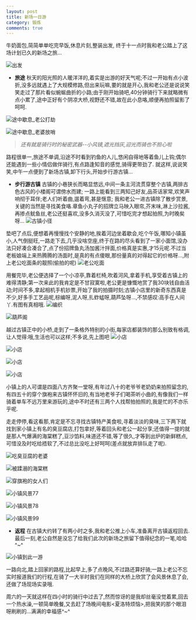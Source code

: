```yaml
---
layout: post
title: 新场一日游
category: 锻炼
comments: true
---
```




牛奶面包,简简单单吃完早饭,休息片刻,整装出发,
终于十一点时我和老公踏上了这场计划已久的新场之旅...







![出发](http://i13.tietuku.com/03c0d1a91618f732.jpg)

+ **旅途**
秋天的阳光照的人暖洋洋的,着实是出游的好天气呢;不过一开始有点小波折,没多远就遇上了大规模修路,但出来玩嘛,要的就是开心,我和老公还是说说笑笑走过了那片看似蜿蜒曲折的小路;由于刚开始骑吧,40分钟骑行下来就略微有点小累了,途中正好有个阴凉大桥,视野还不错,故在此小息咯,顺便再拍照留影了呵呵.

![途中歇息_老公打劫](http://i13.tietuku.com/4c85ca445bb73f9f.jpg)

![途中歇息_老婆放哨](http://i13.tietuku.com/b8ae0ac4e7346101.jpg)


> *还有就是骑行时的秘密武器--小风镜,遮光挡灰,迎光而骑也不担心啦*

路程很单一,旅途不单调,沿途不时看到钓鱼的人儿,悠闲自得地等着鱼儿上钩;偶尔还能遇到一些小情侣做伴骑行,有点路逢知音的感觉,骑得更带劲了.
就这样,说说笑笑,中午一点便到了新场古镇,卸下行头,开始步行游古镇...


+ **步行游古镇**
古镇的小巷狭长而略显悠远,中间一条主河流贯穿整个古镇,两排古色古风的小楼阁可谓傍水而建;
一路上能看到三两知己好友,品茶话家常,欢笑声响彻于耳伴;老人们听着曲,遛着弯,甚是惬意;
我和老公一进古镇除了散步赏景,关键的当然是寻找美食咯.章鱼小丸子的招牌立马映入眼帘,芥末味,淋上沙拉酱,再掺点鱿鱼丝,老公还挺喜欢,没多久消灭没了,可惜吃完才想起拍照,为时晚矣呀...
![古镇小径](http://i13.tietuku.com/2e2969c76ba3a82d.jpg)

垫吧了点后,便想着再慢慢找个安静的地,挨着河边坐着歇会,吃个午饭,哪知小镇虽小,人气倒挺旺,一路走下去,几乎没啥空座,终于在路的尽头看到了一家小面馆,没办法只好凑合凑合了,点了份招牌鱼丸汤加酱汁拌面,价格真是实惠,才15元呢.不过当老板娘端上来热腾腾的汤面时,是真的有点傻眼,那份量真的对得起它的价格呀...,附上老公吃面条的靓照(偷拍的呢)
![老公吃面](http://i13.tietuku.com/0082e18629fa53ff.jpg)

用餐完毕,老公便选择了一个小凉亭,靠着栏椅,吹着河风,拿着手机,享受着古镇上的难得清静;第一次来此的我肯定是不甘寂寞啦,老公更是慷慨地赏了我30块钱自由活动;时间不多,拿起相机手机钞票,开始了我的拍摄时刻;古镇小店里的新奇东西真是不少,好多手工艺品呢,棕编呀,泥人呀,扎蚱蜢呀,葫芦坠呀...,不禁感叹:高手在人间丫.有图有真相哦.
![编织](http://i13.tietuku.com/2c002e34ca27512b.jpg)

![葫芦阁](http://i13.tietuku.com/a10304f8bbcacafa.jpg)

越过古镇正中的小桥,走到了一条格外特别的小街,每家店都装饰的那么别致有格调,让人觉得:哦,生活也可以这样;不多说,先上图吧
![小店](http://i13.tietuku.com/005beee01cce7df4.jpg)

![小店](http://i13.tietuku.com/97d4a071ff3419c1.jpg)

![小店](http://i13.tietuku.com/eaa6405a970d2d6f.jpg)

![小店](http://i13.tietuku.com/e557c749c2636599.jpg)

小镇上的人可谓是四面八方齐聚一堂呀,有年过八十的老爷爷老奶奶来拍照留念的,有四五十的穿个旗袍来古镇怀怀旧的,有当地老爷子们喝茶听小曲的,有像我们一样骑着单车不远万里来游玩的,途中不时还有三两个人找帮拍拍照的,我是忙的不亦乐乎呢.


走走停停,看这看那,肯定是不忘寻找古镇特产美食啦,寻着淡淡的臭味,三下两下就找到家小镇上有名的臭豆腐店,打包拿好,等着回头和老公一起分享;还值得一提的就是那人气爆满的海棠糕了,豆沙馅料,味道还不错,等了很久,才等到出炉的新鲜糕点,可惜没及时吃给捂软了,不过总比没吃上好呵呵(差点就放弃排队走了呢).

![吃臭豆腐的老婆](http://i13.tietuku.com/26a54504e437bca8.jpg)

![被蹂溺的海棠糕](http://i13.tietuku.com/6d76d9cf08a0efb5.jpg)

![穿旗袍的女人们](http://i13.tietuku.com/caa137aaf9d14b6a.jpg)

![小镇风景77](http://i11.tietuku.com/59ef828c81f5c7e0.jpg)

![小镇风景78](http://i13.tietuku.com/be8bc6444ce23083.jpg)

![小镇风景99](http://i13.tietuku.com/8ee23d63b9a6b099.jpg)

+ **返程**
在古镇大约转了有两小时之多,我和老公推上小车,准备离开古镇返程回去.最后一刻,老公自然是没忘了给我们此次的新场之旅留下值得纪念的一笔,哈哈^~^

![小镇到此一游](http://i13.tietuku.com/218a296f5ed6bc84.jpg)

一路向北,踏上回家的路程,比起早上,多了点晚风,不过路还算好骑;一路上老公不忘实时报道我们的行程,在骑了一大半时我们在同样的大桥上欣赏了会风景休息了会,还做了场现场实录哦.

周六的一天就这样在四小时的骑行中过去了,然而惊讶的是我却丝毫没觉着累,回去一个热水澡,一顿简单晚餐,又去赶了场晚间电影<夏洛特烦恼>,把我笑的那个眼泪呀刷刷的...满满的幸福感^~^
